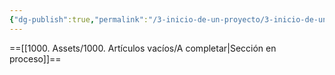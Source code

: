```yaml
---
{"dg-publish":true,"permalink":"/3-inicio-de-un-proyecto/3-inicio-de-un-proyecto/","created":"2025-01-26T20:52:31.900-03:00","updated":"2025-01-28T19:20:28.695-03:00"}
---
```


==[[1000. Assets/1000. Artículos vacíos/A completar\|Sección en proceso]]==